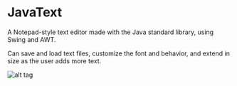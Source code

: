 # JavaText


A Notepad-style text editor made with the Java standard library, using Swing and AWT.

Can save and load text files, customize the font and behavior, and extend in size as the user adds more text.

![alt tag](https://i.imgur.com/2U38baB.png)
